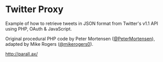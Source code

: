 Twitter Proxy
=============

Example of how to retrieve tweets in JSON format from Twitter's v1.1 API using PHP, OAuth & JavaScript.

Original procedural PHP code by Peter Mortensen (<a href="https://twitter.com/PeterMortensen" target="_blank">@PeterMortensen</a>), adapted by Mike Rogers (<a href="https://twitter.com/mikerogers0" target="_blank">@mikerogers0</a>).

http://parall.ax/
